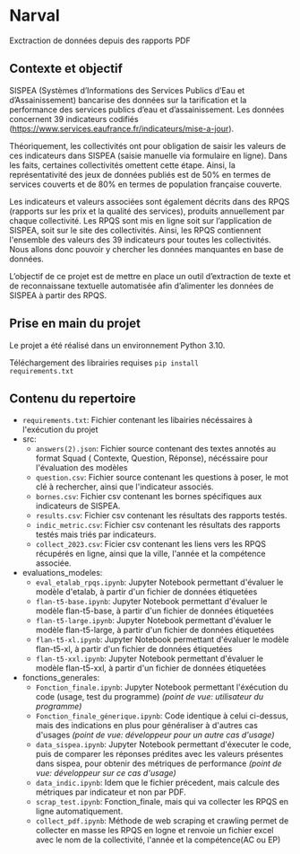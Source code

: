 # Narval
Exctraction de données depuis des rapports PDF 
## Contexte et objectif

SISPEA (Systèmes d’Informations des Services Publics d’Eau et d’Assainissement) bancarise des données sur la tarification et la performance des services publics d’eau et d’assainissement. Les données concernent 39 indicateurs codifiés (https://www.services.eaufrance.fr/indicateurs/mise-a-jour).

Théoriquement, les collectivités ont pour obligation de saisir les valeurs de ces indicateurs dans SISPEA (saisie manuelle via formulaire en ligne). Dans les faits, certaines collectivités omettent cette étape. Ainsi, la représentativité des jeux de données publiés est de 50% en termes de services couverts et de 80% en termes de population française couverte.  

Les indicateurs et valeurs associées sont également décrits dans des RPQS (rapports sur les prix et la qualité des services), produits annuellement par chaque collectivité. Les RPQS sont mis en ligne soit sur l’application de SISPEA, soit sur le site des collectivités. Ainsi, les RPQS contiennent l'ensemble des valeurs des 39 indicateurs pour toutes les collectivités. Nous allons donc pouvoir y chercher les données manquantes en base de données. 

L’objectif de ce projet est de mettre en place un outil d’extraction de texte et de reconnaissane textuelle automatisée afin d’alimenter les données de SISPEA à partir des RPQS.

Prise en main du projet
----

Le projet a été réalisé dans un environnement Python 3.10.

  Téléchargement des librairies requises
  <code>pip install requirements.txt</code>

Contenu du repertoire
-----
- <code>requirements.txt</code>: Fichier contenant les libairies nécéssaires à l'exécution du projet
- src:
  - <code>answers(2).json</code>: Fichier source contenant des textes annotés au format Squad ( Contexte, Question, Réponse), nécéssaire pour l'évaluation des modèles
  - <code>question.csv</code>: Fichier source contenant les questions à poser, le mot clé à rechercher, ainsi que l'indicateur associés.
  - <code>bornes.csv</code>: Fichier csv contenant les bornes spécifiques aux indicateurs de SISPEA.
  - <code>results.csv</code>: Fichier csv contenant les résultats des rapports testés.
  - <code>indic_metric.csv</code>: Fichier csv contenant les résultats des rapports testés mais triés par indicateurs.
  - <code>collect_2023.csv</code>: Ficier csv contenant les liens vers les RPQS récupérés en ligne, ainsi que la ville, l'année et la compétence associée. 
- evaluations_modeles:
  - <code>eval_etalab_rpqs.ipynb</code>: Jupyter Notebook permettant d'évaluer le modèle d'etalab, à partir d'un fichier de données étiquetées
  - <code>flan-t5-base.ipynb</code>: Jupyter Notebook permettant d'évaluer le modèle flan-t5-base, à partir d'un fichier de données étiquetées
  - <code>flan-t5-large.ipynb</code>: Jupyter Notebook permettant d'évaluer le modèle flan-t5-large, à partir d'un fichier de données étiquetées
  - <code>flan-t5-xl.ipynb</code>: Jupyter Notebook permettant d'évaluer le modèle flan-t5-xl, à partir d'un fichier de données étiquetées
  - <code>flan-t5-xxl.ipynb</code>: Jupyter Notebook permettant d'évaluer le modèle flan-t5-xxl, à partir d'un fichier de données étiquetées
- fonctions_generales:   
  - <code>Fonction_finale.ipynb</code>: Jupyter Notebook permettant l'éxécution du code (usage, test du programme) *(point de vue: utilisateur du programme)*
  - <code>Fonction_finale_génerique.ipynb</code>: Code identique à celui ci-dessus, mais des indications en plus pour généraliser à d'autres cas d'usages *(point de vue: développeur pour un autre cas d'usage)*
  - <code>data_sispea.ipynb</code>: Jupyter Notebook permettant d'éxecuter le code, puis de comparer les réponses prédites avec les valeurs présentes dans sispea, pour obtenir des métriques de performance   *(point de vue: développeur sur ce cas d'usage)*
  - <code>data_indic.ipynb</code>: Idem que le fichier précedent, mais calcule des métriques par indicateur et non par PDF.
  - <code>scrap_test.ipynb</code>: Fonction_finale, mais qui va collecter les RPQS en ligne automatiquement.
  - <code>collect_pdf.ipynb</code>: Méthode de web scraping et crawling permet de collecter en masse les RPQS en logne et renvoie un fichier excel avec le nom de la collectivité, l'année et la compétence(AC ou EP)







